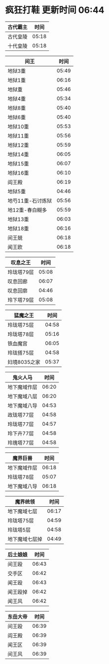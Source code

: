 # 疯狂打鞋 更新时间 06:44

| 古代霸主   | 时间    |
|--------|-------|
| 古代皇陵 | 05:18 |
| 十代皇陵 | 05:18 |

| 间王   | 时间    |
|--------|-------|
| 地狱3重 | 05:49 |
| 地狱1重 | 06:16 |
| 地狱重 | 05:46 |
| 地狱4重 | 05:34 |
| 地狱8重 | 05:40 |
| 地狱6重 | 05:40 |
| 地狱10重 | 05:53 |
| 地狱11重 | 05:56 |
| 地狱12重 | 05:59 |
| 地狱14重 | 06:05 |
| 地狱15重 | 06:07 |
| 地狱16重 | 06:10 |
| 阎王殿 | 06:19 |
| 地狱5重 | 04:46 |
| 地芍11重-石讨炼狱 | 05:56 |
| 地12重-春白糊多 | 05:59 |
| 地狱13重 | 06:03 |
| 地狱18重 | 06:16 |
| 间王兢 | 06:18 |
| 闻王欧 | 06:18 |

| 叹息之王   | 时间    |
|--------|-------|
| 玲珑塔79层 | 05:08 |
| 叹息回廊 | 06:07 |
| 叹息回廓 | 04:46 |
| 玲下塔79层 | 05:08 |

| 猛魔之王   | 时间    |
|--------|-------|
| 玲珑塔75层 | 04:58 |
| 玲珑塔78层 | 05:16 |
| 铁血魔宫 | 06:05 |
| 玲珑搭75层 | 04:58 |
| 妇境8035之家 | 05:37 |

| 鬼火人马   | 时间    |
|--------|-------|
| 地下魔域作层 | 06:20 |
| 地下魔域八层 | 06:20 |
| 地下魔域八导 | 04:53 |
| 政珑塔77层 | 04:58 |
| 玲珑塔77层 | 04:57 |
| 玲下卉77层 | 04:58 |
| 玲瑰塔77层 | 04:58 |

| 魔界巨兽   | 时间    |
|--------|-------|
| 地下魔域作层 | 06:18 |
| 玲珑塔78层 | 05:07 |
| 地下魔域八导 | 06:18 |

| 魔界统领   | 时间    |
|--------|-------|
| 地下魔域七层 | 06:17 |
| 玲珑塔75层 | 04:59 |
| 玲珑塔5层 | 04:58 |
| 地下魔域七层掉 | 04:49 |

| 后土娘娘   | 时间    |
|--------|-------|
| 间王殴 | 06:43 |
| 交手区 | 06:42 |
| 闻王殴 | 06:43 |
| 闻王殴掉 | 06:42 |
| 闻王风 | 06:42 |

| 东岳大帝   | 时间    |
|--------|-------|
| 间王殴 | 06:39 |
| 阎王殿 | 06:39 |
| 闻王区 | 06:39 |
| 间王风 | 06:39 |